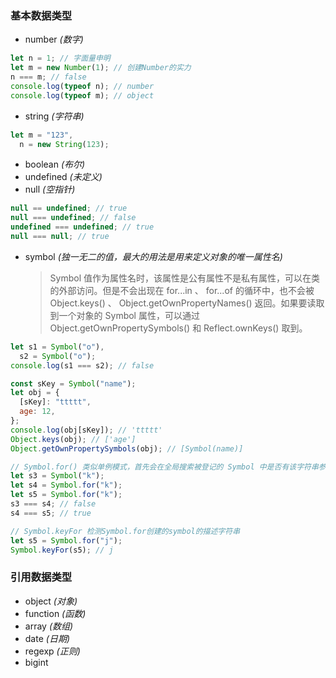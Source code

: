 ### 基本数据类型

- number _(数字)_

```js
let n = 1; // 字面量申明
let m = new Number(1); // 创建Number的实力
n === m; // false
console.log(typeof n); // number
console.log(typeof m); // object
```

- string _(字符串)_

```js
let m = "123",
  n = new String(123);
```

- boolean _(布尔)_
- undefined _(未定义)_
- null _(空指针)_

```js
null == undefined; // true
null === undefined; // false
undefined === undefined; // true
null === null; // true
```

- symbol _(独一无二的值，最大的用法是用来定义对象的唯一属性名)_
  > Symbol 值作为属性名时，该属性是公有属性不是私有属性，可以在类的外部访问。但是不会出现在 for...in 、 for...of 的循环中，也不会被 Object.keys() 、 Object.getOwnPropertyNames() 返回。如果要读取到一个对象的 Symbol 属性，可以通过 Object.getOwnPropertySymbols() 和 Reflect.ownKeys() 取到。

```js
let s1 = Symbol("o"),
  s2 = Symbol("o");
console.log(s1 === s2); // false

const sKey = Symbol("name");
let obj = {
  [sKey]: "ttttt",
  age: 12,
};
console.log(obj[sKey]); // 'ttttt'
Object.keys(obj); // ['age']
Object.getOwnPropertySymbols(obj); // [Symbol(name)]

// Symbol.for() 类似单例模式，首先会在全局搜索被登记的 Symbol 中是否有该字符串参数作为名称的 Symbol 值，如果有即返回该 Symbol 值，若没有则新建并返回一个以该字符串参数为名称的 Symbol 值，并登记在全局环境中供搜索
let s3 = Symbol("k");
let s4 = Symbol.for("k");
let s5 = Symbol.for("k");
s3 === s4; // false
s4 === s5; // true

// Symbol.keyFor 检测Symbol.for创建的symbol的描述字符串
let s5 = Symbol.for("j");
Symbol.keyFor(s5); // j
```

### 引用数据类型

- object _(对象)_
- function _(函数)_
- array _(数组)_
- date _(日期)_
- regexp _(正则)_
- bigint
